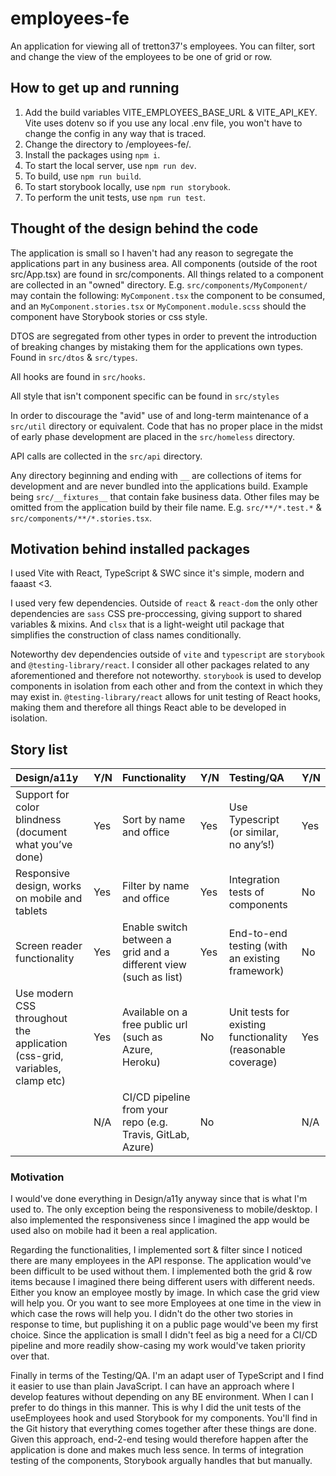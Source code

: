 # employees-fe

An application for viewing all of tretton37's employees. You can filter, sort and change the view of the employees to be one of grid or row.

## How to get up and running

1. Add the build variables VITE_EMPLOYEES_BASE_URL & VITE_API_KEY. Vite uses dotenv so if you use any local .env file, you won't have to change the config in any way that is traced.
2. Change the directory to /employees-fe/.
3. Install the packages using `npm i`.
4. To start the local server, use `npm run dev`.
5. To build, use `npm run build`.
6. To start storybook locally, use `npm run storybook`.
7. To perform the unit tests, use `npm run test`.

## Thought of the design behind the code

The application is small so I haven't had any reason to segregate the applications part in any business area. All components (outside of the root src/App.tsx) are found in src/components. All things related to a component are collected in an "owned" directory. E.g. `src/components/MyComponent/` may contain the following: `MyComponent.tsx` the component to be consumed, and an `MyComponent.stories.tsx` or `MyComponent.module.scss` should the component have Storybook stories or css style.

DTOS are segregated from other types in order to prevent the introduction of breaking changes by mistaking them for the applications own types. Found in `src/dtos` & `src/types`.

All hooks are found in `src/hooks`.

All style that isn't component specific can be found in `src/styles`

In order to discourage the "avid" use of and long-term maintenance of a `src/util` directory or equivalent. Code that has no proper place in the midst of early phase development are placed in the `src/homeless` directory.

API calls are collected in the `src/api` directory.

Any directory beginning and ending with `__` are collections of items for development and are never bundled into the applications build. Example being `src/__fixtures__` that contain fake business data. Other files may be omitted from the application build by their file name. E.g. `src/**/*.test.*` & `src/components/**/*.stories.tsx`.

## Motivation behind installed packages

I used Vite with React, TypeScript & SWC since it's simple, modern and faaast <3.

I used very few dependencies. Outside of `react` & `react-dom` the only other dependencies are `sass` CSS pre-proccessing, giving support to shared variables & mixins. And `clsx` that is a light-weight util package that simplifies the construction of class names conditionally.

Noteworthy dev dependencies outside of `vite` and `typescript` are `storybook` and `@testing-library/react`. I consider all other packages related to any aforementioned and therefore not noteworthy. `storybook` is used to develop components in isolation from each other and from the context in which they may exist in. `@testing-library/react` allows for unit testing of React hooks, making them and therefore all things React able to be developed in isolation.

## Story list

| Design/a11y                                                                | Y/N | Functionality                                                    | Y/N | Testing/QA                                                  | Y/N |
| :------------------------------------------------------------------------- | --- | :--------------------------------------------------------------- | --- | :---------------------------------------------------------- | --- |
| Support for color blindness (document what you’ve done)                    | Yes | Sort by name and office                                          | Yes | Use Typescript (or similar, no any’s!)                      | Yes |
| Responsive design, works on mobile and tablets                             | Yes | Filter by name and office                                        | Yes | Integration tests of components                             | No  |
| Screen reader functionality                                                | Yes | Enable switch between a grid and a different view (such as list) | Yes | End-to-end testing (with an existing framework)             | No  |
| Use modern CSS throughout the application (css-grid, variables, clamp etc) | Yes | Available on a free public url (such as Azure, Heroku)           | No  | Unit tests for existing functionality (reasonable coverage) | Yes |
|                                                                            | N/A | CI/CD pipeline from your repo (e.g. Travis, GitLab, Azure)       | No  |                                                             | N/A |

### Motivation

I would've done everything in Design/a11y anyway since that is what I'm used to. The only exception being the responsiveness to mobile/desktop. I also implemented the responsiveness since I imagined the app would be used also on mobile had it been a real application.

Regarding the functionalities, I implemented sort & filter since I noticed there are many employees in the API response. The application would've been difficult to be used without them. I implemented both the grid & row items because I imagined there being different users with different needs. Either you know an employee mostly by image. In which case the grid view will help you. Or you want to see more Employees at one time in the view in which case the rows will help you. I didn't do the other two stories in response to time, but puplishing it on a public page would've been my first choice. Since the application is small I didn't feel as big a need for a CI/CD pipeline and more readily show-casing my work would've taken priority over that.

Finally in terms of the Testing/QA. I'm an adapt user of TypeScript and I find it easier to use than plain JavaScript. I can have an approach where I develop features without depending on any BE environment. When I can I prefer to do things in this manner. This is why I did the unit tests of the useEmployees hook and used Storybook for my components. You'll find in the Git history that everything comes together after these things are done. Given this approach, end-2-end tesing would therefore happen after the application is done and makes much less sence. In terms of integration testing of the components, Storybook argually handles that but manually.
